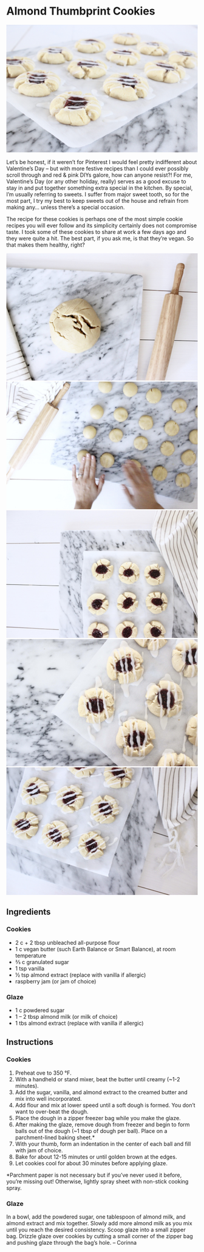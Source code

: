 
[^url]: almond-thumbprint-cookies

# Almond Thumbprint Cookies

![](./AlmondThumbprint1.jpg)

Let’s be honest, if it weren’t for Pinterest I would feel pretty indifferent about Valentine’s Day – but with more festive recipes than I could ever possibly scroll through and red & pink DIYs galore, how can anyone resist?! For me, Valentine’s Day (or any other holiday, really) serves as a good excuse to stay in and put together something extra special in the kitchen. By special, I’m usually referring to sweets. I suffer from major sweet tooth, so for the most part, I try my best to keep sweets out of the house and refrain from making any… unless there’s a special occasion.

The recipe for these cookies is perhaps one of the most simple cookie recipes you will ever follow and its simplicity certainly does not compromise taste. I took some of these cookies to share at work a few days ago and they were quite a hit. The best part, if you ask me, is that they’re vegan. So that makes them healthy, right?

![](./AlmondThumbprint2.jpg)
![](./AlmondThumbprint3.jpg)
![](./AlmondThumbprint4.jpg)
![](./AlmondThumbprint5.jpg)
![](./AlmondThumbprint6.jpg)

## Ingredients

### Cookies

- 2 c + 2 tbsp unbleached all-purpose flour
- 1 c vegan butter (such Earth Balance or Smart Balance), at room temperature
- ⅔ c granulated sugar
- 1 tsp vanilla
- ½ tsp almond extract (replace with vanilla if allergic)
- raspberry jam (or jam of choice)

### Glaze

- 1 c powdered sugar
- 1 – 2 tbsp almond milk (or milk of choice)
- 1 tbs almond extract (replace with vanilla if allergic)

## Instructions 

### Cookies

1. Preheat ove to 350 °F.
2. With a handheld or stand mixer, beat the butter until creamy (~1-2 minutes).
3. Add the sugar, vanilla, and almond extract to the creamed butter and mix into well incorporated.
4. Add flour and mix at lower speed until a soft dough is formed. You don’t want to over-beat the dough.
5. Place the dough in a zipper freezer bag while you make the glaze.
6. After making the glaze, remove dough from freezer and begin to form balls out of the dough (~1 tbsp of dough per ball). Place on a parchment-lined baking sheet.*
7. With your thumb, form an indentation in the center of each ball and fill with jam of choice.
8. Bake for about 12-15 minutes or until golden brown at the edges.
9. Let cookies cool for about 30 minutes before applying glaze.

*Parchment paper is not necessary but if you’ve never used it before, you’re missing out! Otherwise, lightly spray sheet with non-stick cooking spray.

### Glaze

In a bowl, add the powdered sugar, one tablespoon of almond milk, and almond extract and mix together. Slowly add more almond milk as you mix until you reach the desired consistency.
Scoop glaze into a small zipper bag. Drizzle glaze over cookies by cutting a small corner of the zipper bag and pushing glaze through the bag’s hole.
– Corinna